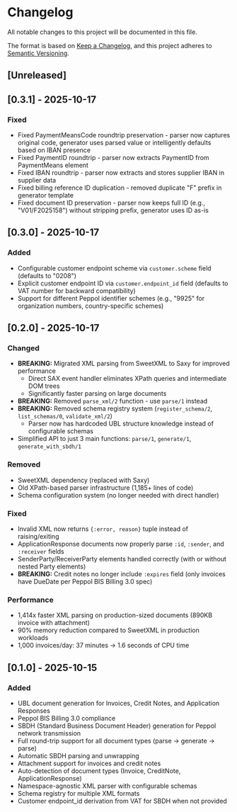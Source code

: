 # Changelog

All notable changes to this project will be documented in this file.

The format is based on [Keep a Changelog](https://keepachangelog.com/en/1.0.0/),
and this project adheres to [Semantic Versioning](https://semver.org/spec/v2.0.0.html).

## [Unreleased]

## [0.3.1] - 2025-10-17

### Fixed
- Fixed PaymentMeansCode roundtrip preservation - parser now captures original code, generator uses parsed value or intelligently defaults based on IBAN presence
- Fixed PaymentID roundtrip - parser now extracts PaymentID from PaymentMeans element
- Fixed IBAN roundtrip - parser now extracts and stores supplier IBAN in supplier data
- Fixed billing reference ID duplication - removed duplicate "F" prefix in generator template
- Fixed document ID preservation - parser now keeps full ID (e.g., "V01/F2025158") without stripping prefix, generator uses ID as-is

## [0.3.0] - 2025-10-17

### Added
- Configurable customer endpoint scheme via `customer.scheme` field (defaults to "0208")
- Explicit customer endpoint ID via `customer.endpoint_id` field (defaults to VAT number for backward compatibility)
- Support for different Peppol identifier schemes (e.g., "9925" for organization numbers, country-specific schemes)

## [0.2.0] - 2025-10-17

### Changed
- **BREAKING:** Migrated XML parsing from SweetXML to Saxy for improved performance
  - Direct SAX event handler eliminates XPath queries and intermediate DOM trees
  - Significantly faster parsing on large documents
- **BREAKING:** Removed `parse_xml/2` function - use `parse/1` instead
- **BREAKING:** Removed schema registry system (`register_schema/2`, `list_schemas/0`, `validate_xml/2`)
  - Parser now has hardcoded UBL structure knowledge instead of configurable schemas
- Simplified API to just 3 main functions: `parse/1`, `generate/1`, `generate_with_sbdh/1`

### Removed
- SweetXML dependency (replaced with Saxy)
- Old XPath-based parser infrastructure (1,185+ lines of code)
- Schema configuration system (no longer needed with direct handler)

### Fixed
- Invalid XML now returns `{:error, reason}` tuple instead of raising/exiting
- ApplicationResponse documents now properly parse `:id`, `:sender`, and `:receiver` fields
- SenderParty/ReceiverParty elements handled correctly (with or without nested Party elements)
- **BREAKING:** Credit notes no longer include `:expires` field (only invoices have DueDate per Peppol BIS Billing 3.0 spec)

### Performance
- 1,414x faster XML parsing on production-sized documents (890KB invoice with attachment)
- 90% memory reduction compared to SweetXML in production workloads
- 1,000 invoices/day: 37 minutes → 1.6 seconds of CPU time

## [0.1.0] - 2025-10-15

### Added
- UBL document generation for Invoices, Credit Notes, and Application Responses
- Peppol BIS Billing 3.0 compliance
- SBDH (Standard Business Document Header) generation for Peppol network transmission
- Full round-trip support for all document types (parse → generate → parse)
- Automatic SBDH parsing and unwrapping
- Attachment support for invoices and credit notes
- Auto-detection of document types (Invoice, CreditNote, ApplicationResponse)
- Namespace-agnostic XML parser with configurable schemas
- Schema registry for multiple XML formats
- Customer endpoint_id derivation from VAT for SBDH when not provided
